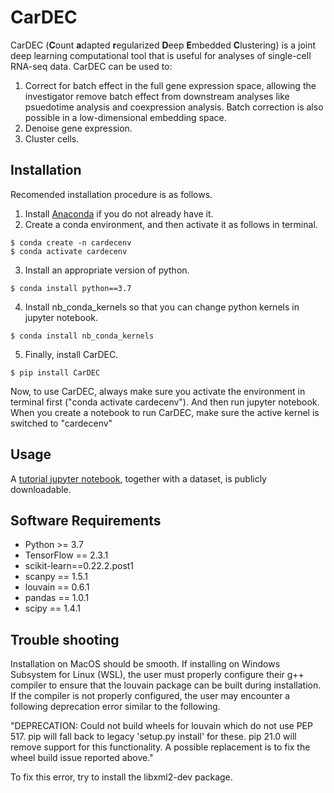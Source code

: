# CarDEC

CarDEC (**C**ount **a**dapted **r**egularized **D**eep **E**mbedded **C**lustering) is a joint deep learning computational tool that is useful for analyses of single-cell RNA-seq data. CarDEC can be used to:

1. Correct for batch effect in the full gene expression space, allowing the investigator remove batch effect from downstream analyses like psuedotime analysis and coexpression analysis. Batch correction is also possible in a low-dimensional embedding space.
2. Denoise gene expression.
3. Cluster cells.

## Installation

Recomended installation procedure is as follows. 

1. Install [Anaconda](https://www.anaconda.com/products/individual) if you do not already have it. 
2. Create a conda environment, and then activate it as follows in terminal.

```
$ conda create -n cardecenv
$ conda activate cardecenv
```

3. Install an appropriate version of python.

```
$ conda install python==3.7
```

4. Install nb_conda_kernels so that you can change python kernels in jupyter notebook.

```
$ conda install nb_conda_kernels
```

5. Finally, install CarDEC.

```
$ pip install CarDEC
```

Now, to use CarDEC, always make sure you activate the environment in terminal first ("conda activate cardecenv"). And then run jupyter notebook. When you create a notebook to run CarDEC, make sure the active kernel is switched to "cardecenv"

## Usage

A [tutorial jupyter notebook](https://drive.google.com/drive/folders/19VVOoq4XSdDFRZDou-VbTMyV2Na9z53O?usp=sharing), together with a dataset, is publicly downloadable.

## Software Requirements
    
- Python >= 3.7
- TensorFlow == 2.3.1
- scikit-learn==0.22.2.post1
- scanpy == 1.5.1
- louvain == 0.6.1
- pandas == 1.0.1
- scipy == 1.4.1

## Trouble shooting

Installation on MacOS should be smooth. If installing on Windows Subsystem for Linux (WSL), the user must properly configure their g++ compiler to ensure that the louvain package can be built during installation. If the compiler is not properly configured, the user may encounter a following deprecation error similar to the following.

"DEPRECATION: Could not build wheels for louvain which do not use PEP 517. pip will fall back to legacy 'setup.py install' for these. pip 21.0 will remove support for this functionality. A possible replacement is to fix the wheel build issue reported above."

To fix this error, try to install the libxml2-dev package.